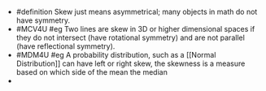 - #definition Skew just means asymmetrical; many objects in math do not have symmetry.
- #MCV4U #eg Two lines are skew in 3D or higher dimensional spaces if they do not intersect (have rotational symmetry) and are not parallel (have reflectional symmetry).
- #MDM4U #eg A probability distribution, such as a [[Normal Distribution]] can have left or right skew, the skewness is a measure based on which side of the mean the median
-